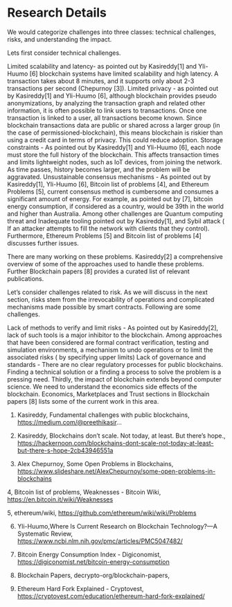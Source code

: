 # Research Details

We would categorize challenges into three classes: technical challenges, risks, and understanding the impact.

Lets first consider technical challenges.

Limited scalability and latency- as pointed out by Kasireddy[1] and Yli-Huumo [6] blockchain systems have limited scalability and high latency. A transaction takes about 8 minutes, and it supports only about 2-3 transactions per second (Chepurnoy [3]).
Limited privacy - as pointed out by Kasireddy[1] and Yli-Huumo [6], although blockchain provides pseudo anonymizations, by analyzing the transaction graph and related other information, it is often possible to link users to transactions. Once one transaction is linked to a user, all transactions become known. Since blockchain transactions data are public or shared across a larger group (in the case of permissioned-blockchain), this means blockchain is riskier than using a credit card in terms of privacy. This could reduce adoption.
Storage constraints - As pointed out by Kasireddy[1] and Yli-Huumo [6], each node must store the full history of the blockchain. This affects transaction times and limits lightweight nodes, such as IoT devices, from joining the network. As time passes, history becomes larger, and the problem will be aggravated.
Unsustainable consensus mechanisms - As pointed out by Kasireddy[1], Yli-Huumo [6], Bitcoin list of problems [4], and Ethereum Problems [5], current consensus method is cumbersome and consumes a significant amount of energy. For example, as pointed out by [7], bitcoin energy consumption, if considered as a country, would be 39th in the world and higher than Australia.
Among other challenges are Quantum computing threat and Inadequate tooling pointed out by Kasireddy[1], and Sybil attack ( If an attacker attempts to fill the network with clients that they control). Furthermore, Ethereum Problems [5] and Bitcoin list of problems [4] discusses further issues.

There are many working on these problems. Kasireddy[2] a comprehensive overview of some of the approaches used to handle these problems. Further Blockchain papers [8] provides a curated list of relevant publications.

Let’s consider challenges related to risk. As we will discuss in the next section, risks stem from the irrevocability of operations and complicated mechanisms made possible by smart contracts. Following are some challenges.

Lack of methods to verify and limit risks - As pointed out by Kasireddy[2], lack of such tools is a major inhibitor to the blockchain. Among approaches that have been considered are formal contract verification, testing and simulation environments, a mechanism to undo operations or to limit the associated risks ( by specifying upper limits)
Lack of governance and standards - There are no clear regulatory processes for public blockchains. Finding a technical solution or a finding a process to solve the problem is a pressing need.
Thirdly, the impact of blockchain extends beyond computer science. We need to understand the economics side effects of the blockchain. Economics, Marketplaces and Trust sections in Blockchain papers [8] lists some of the current work in this area.

1. Kasireddy, Fundamental challenges with public blockchains, https://medium.com/@preethikasir...

2. Kasireddy, Blockchains don’t scale. Not today, at least. But there’s hope., https://hackernoon.com/blockchains-dont-scale-not-today-at-least-but-there-s-hope-2cb43946551a

3. Alex Chepurnoy, Some Open Problems in Blockchains, https://www.slideshare.net/AlexChepurnoy/some-open-problems-in-blockchains

4, Bitcoin list of problems, Weaknesses - Bitcoin Wiki, https://en.bitcoin.it/wiki/Weaknesses

5, ethereum/wiki, https://github.com/ethereum/wiki/wiki/Problems

6. Yli-Huumo,Where Is Current Research on Blockchain Technology?—A Systematic Review, https://www.ncbi.nlm.nih.gov/pmc/articles/PMC5047482/

7. Bitcoin Energy Consumption Index - Digiconomist, https://digiconomist.net/bitcoin-energy-consumption

8. Blockchain Papers, decrypto-org/blockchain-papers, 

9. Ethereum Hard Fork Explained - Cryptovest, https://cryptovest.com/education/ethereum-hard-fork-explained/
